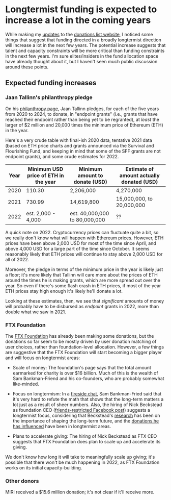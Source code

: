 # Longtermist funding is expected to increase a lot in the coming years

While making my
[updates](https://github.com/vipulnaik/donations/commits) to the
[donations list website](https://donations.vipulnaik.com/), I noticed
some things that suggest that funding directed in a broadly
longtermist direction will increase a lot in the next few years. The
potential increase suggests that talent and capacity constraints will
be more critical than funding constraints in the next few years. I'm
sure elites/insiders in the fund allocation space have already thought
about it, but I haven't seen much public discussion around these
points.

## Expected funding increases

### Jaan Tallinn's philanthropy pledge

On his [philanthropy page](https://jaan.online/philanthropy/), Jaan
Tallinn pledges, for each of the five years from 2020 to 2024, to
donate, in "endpoint grants" (i.e., grants that have reached their
endpoint rather than being yet to be regranted), at *least* the larger
of $2 million and 20,000 times the minimum price of Ethereum (ETH) in
the year.

Here's a very crude table with final-ish 2020 data, tentative 2021
data (based on ETH price charts and grants announced via the Survival
and Flourishing Fund, and keeping in mind that some of the SFF grants
are not endpoint grants), and some crude estimates for 2022.

Year | Minimum USD price of ETH in the year | Minimum amount to donate (USD) | Estimate of amount actually donated (USD)
-- | -- | -- |--
2020 | 110.30 | 2,206,000 | 4,270,000
2021 | 730.99 | 14,619,800 | 15,000,000, to 20,000,000
2022 | est. 2,000 - 4,000 | est. 40,000,000 to 80,000,000 | ??

A quick note on 2022. Cryptocurrency prices can fluctuate quite a bit,
so we really don't know what will happen with Ethereum
prices. However, ETH prices have been above 2,000 USD for most of the
time since April, and above 4,000 USD for a large part of the time
since October. It seems reasonably likely that ETH prices will
continue to stay above 2,000 USD for all of 2022.

Moreover, the pledge in terms of the minimum price in the year is
likely just a floor; it's more likely that Tallinn will care more
about the prices of ETH around the times he is making grants, which
are more spread out over the year. So even if there's some flash crash
in ETH prices, if most of the year ETH prices stay high enough it's
likely he'll donate a lot.

Looking at these estimates, then, we see that *significant* amounts of
money will probably have to be disbursed as *endpoint* grants in 2022,
more than double what we saw in 2021.

### FTX Foundation

The [FTX Foundation](https://ftx.com/intl/foundation) has already been
making some donations, but the donations so far seem to be mostly
driven by user donation matching of user choices, rather than
foundation-level allocation. However, a few things are suggestive that
the FTX Foundation will start becoming a bigger player and will focus
on longtermist areas:

* Scale of money: The foundation's page says that the total amount
  earmarked for charity is over $16 billion. Much of this is the
  wealth of Sam Bankman-Friend and his co-founders, who are probably
  somewhat like-minded.

* Focus on longtermism: In a [fireside
  chat](https://www.youtube.com/watch?v=--tV8U3BbJk), Sam
  Bankman-Fried said that it's very hard to refute the math that shows
  that the long-term matters a lot just as a result of sheer
  numbers. Also, the hiring of Nick Beckstead as foundation CEO
  ([friends-restricted Facebook
  post](https://www.facebook.com/nbeckstead/posts/10118866028010570))
  suggests a longtermist focus, considering that Beckstead's
  [research](https://www.nickbeckstead.com/research) has been on the
  importance of shaping the long-term future, and the [donations he
  has
  influenced](https://donations.vipulnaik.com/influencer.php?influencer=Nick+Beckstead)
  have been in longtermist areas.

* Plans to accelerate giving: The hiring of Nick Beckstead as FTX CEO
  suggests that FTX Foundation does plan to scale up and accelerate
  its giving.

We don't know how long it will take to meaningfully scale up giving;
it's possible that there won't be much happening in 2022, as FTX
Foundation works on its initial capacity-building.

### Other donors

MIRI received a $15.6 million donation; it's not clear if it'll
receive more.